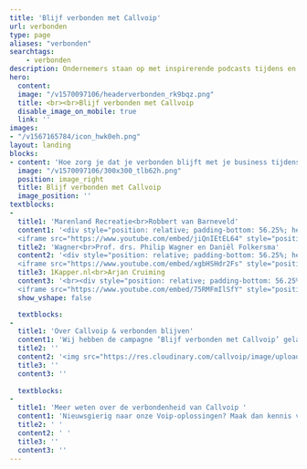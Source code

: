 ```yaml
---
title: 'Blijf verbonden met Callvoip'
url: verbonden
type: page
aliases: "verbonden"
searchtags:
    - verbonden
description: Ondernemers staan op met inspirerende podcasts tijdens en na de coronacrisis. Blijf verbonden met Callvoip.
hero:
  content:
  image: "/v1570097106/headerverbonden_rk9bqz.png"
  title: <br><br>Blijf verbonden met Callvoip
  disable_image_on_mobile: true
  link: ''
images:
- "/v1567165784/icon_hwk0eh.png"
layout: landing
blocks:
- content: 'Hoe zorg je dat je verbonden blijft met je business tijdens de Coronacrisis en daarna? Wij interviewden een 3-tal inspirerende ondernemers en tevens klanten van Callvoip. Allen hebben bedrijven in branches die zwaar getroffen werden door de ‘intelligente lockdown’. Geen klanten betekende geen omzet. Zij besloten niet bij de pakken neer te gaan zitten. Ze stonden op, voerden innovatief verandermanagement door en blijven bovenal verbonden.<br>Ontmoet:'
  image: "/v1570097106/300x300_tlb62h.png"
  position: image_right
  title: Blijf verbonden met Callvoip
  image_position: ''
textblocks:
- 
  title1: 'Marenland Recreatie<br>Robbert van Barneveld'
  content1: '<div style="position: relative; padding-bottom: 56.25%; height: 0; overflow: hidden;">
  <iframe src="https://www.youtube.com/embed/jiQnIEtEL64" style="position: absolute; top: 0; left: 0; width: 100%; height: 100%; border:0;" allowfullscreen title="YouTube Video"></iframe></div><br>Enigszins verscholen in het pittoreske Groningse dorpje Winsum ligt het pareltje; Marenland Recreatie. De piepjonge broers Robbert en Ruud van Barneveld runnen er een camping, restaurant, terras en tal van recreatiesporten aan het water. Een prachtige onderneming maar toen was daar Corona. Robbert vertelt hoe ze zichzelf nog beter en anders organiseerden om deze crisis het hoofd te bieden..'
  title2: 'Wagner<br>Prof. drs. Philip Wagner en Daniël Folkersma'
  content2: '<div style="position: relative; padding-bottom: 56.25%; height: 0; overflow: hidden;">
  <iframe src="https://www.youtube.com/embed/xgbHSHdr2Fs" style="position: absolute; top: 0; left: 0; width: 100%; height: 100%; border:0;" allowfullscreen title="YouTube Video"></iframe></div><br>Wagner aan de Hoge der A is een collectief van ondernemers die kennis adviseren, ontwikkelen, en doceren. Dit doen zij wereldwijd met investeringen en partnerschappen op het gebied van; ‘greentech’, ‘bluetech’ en behoud van natuur. Door stenen te verleggen willen zij met hun inzichten en expertise positief bijdragen aan grote maatschappelijke vraagstukken. Geestelijk vader Philip Wagner en adviseur Daniël Folkersma schoven aan voor een gesprek aan de mooiste straat van Groningen, om te spreken over de huidige crisis, hun innovatieve aanpak en hoe je jezelf als ondernemer wapent tegen dergelijke toestanden. Hoofdmoot is dat we gedwongen terug moeten naar de kern van de producten/diensten die bedrijven aanbieden. Luister mee..'
  title3: 1Kapper.nl<br>Arjan Cruiming
  content3: '<br><div style="position: relative; padding-bottom: 56.25%; height: 0; overflow: hidden;">
  <iframe src="https://www.youtube.com/embed/75RMFmIlSfY" style="position: absolute; top: 0; left: 0; width: 100%; height: 100%; border:0;" allowfullscreen title="YouTube Video"></iframe></div><br>Rasondernemer Arjan Cruiming is een pionier in het ontwikkelen en vermarkten van succesvolle ICT-concepten. Bijvoorbeeld zijn online boekingsplatform ‘1Kapper.nl’. Hartstikke goed bedacht, gedegen doorontwikkeld, met als voornaamste doel; gemak, ontzorging en service voor de klant en eindgebruiker. Ondertussen mag hij half knippend Nederland tot zijn klandizie rekenen. Gaaf toch? Arjan zat eerst wel even met de handen in het haar bij aanvang van de crisis want; een platform op basis van no cure - no pay dus simpelweg meer dan een maand geen omzet. Toch bleef hij focussen op development, testen en klantgerichte service bieden. Toen was daar de bevrijdende persconferentie van Meneer Rutte en mochten kappers weer los! En dat gingen ze.. Arjan vertelt erover.'
  show_vshape: false

  textblocks:
- 
  title1: 'Over Callvoip & verbonden blijven'
  content1: 'Wij hebben de campagne ‘Blijf verbonden met Callvoip’ gelanceerd, omdat wij standvastig geloven in optimale communicatie en daarmee de verbondenheid tussen mensen, bedrijven en hun business. Hierin bieden wij slimme Voip-oplossingen op maat. Persoonlijke en oplossingsgerichte service is voor ons niet vanzelfsprekend. Daar moet je elke dag weer je stinkende best voor doen.<br><br>Sinds de Coronacrisis aanbrak staan wij dagelijks nog meer in contact met onze klanten. Naast het bieden van adequate service en oplossingen zijn wij tevens een luisterend oor voor de tamelijk bizarre situaties waarin ondernemers zich plotsklaps bevonden. Het inspireerde ons om klanten met hun bijzondere verhalen een podium te geven voor zichzelf en mede-ondernemers. Doel? Het blijven creëren van verbondenheid door naast elkaar te staan. Juist in deze tijden.'
  title2: ''
  content2: '<img src="https://res.cloudinary.com/callvoip/image/upload/c_limit,h_512,w_512/v1591264495/IMG-20200602-WA0002_ntghmf.jpg">'
  title3: ''
  content3: ''
  
  textblocks:
- 
  title1: 'Meer weten over de verbondenheid van Callvoip '
  content1: 'Nieuwsgierig naar onze Voip-oplossingen? Maak dan kennis via onze persoonlijke rondleiding of neem vrijblijvend contact met ons op via 050 820 00 00.<div class="usp-list"><ul><li>24/7 optimale service en ondersteuning</li><li>Altijd en overal bereikbaar</li><li>Geen gedoe, alles onder één dak!</li></ul></div>'
  title2: ' '
  content2: ' '
  title3: ''
  content3: ''
---
```


